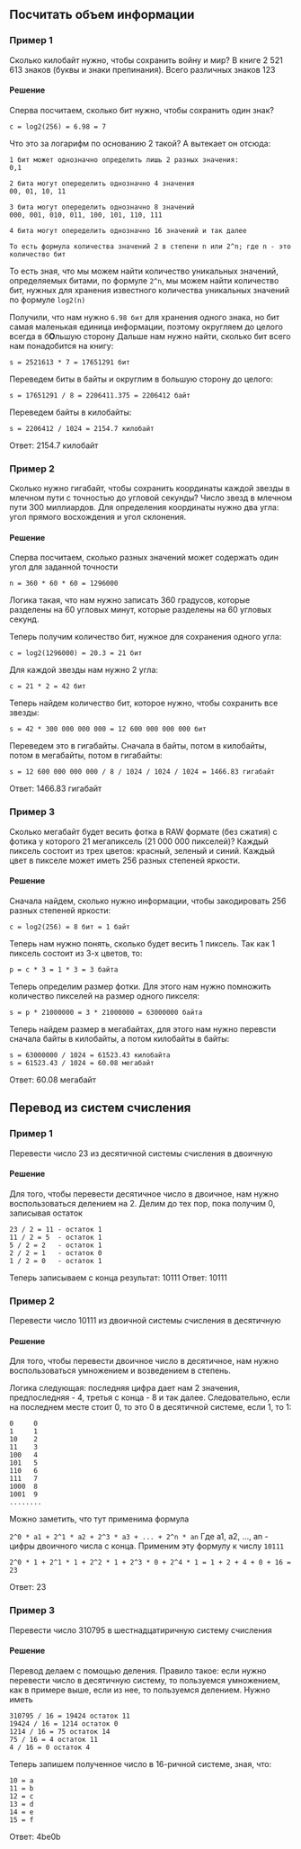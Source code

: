 ## Посчитать объем информации
### Пример 1
Сколько килобайт нужно, чтобы сохранить войну и мир? В книге 2 521 613 знаков (буквы и знаки препинания). 
Всего различных знаков 123

#### Решение

Сперва посчитаем, сколько бит нужно, чтобы сохранить один знак?
```
c = log2(256) = 6.98 = 7
```
Что это за логарифм по основанию 2 такой? А вытекает он отсюда:
```
1 бит может однозначно определить лишь 2 разных значения:
0,1

2 бита могут опеределить однозначно 4 значения
00, 01, 10, 11

3 бита могут опеределить однозначно 8 значений
000, 001, 010, 011, 100, 101, 110, 111

4 бита могут опеределить однозначно 16 значений и так далее

То есть формула количества значений 2 в степени n или 2^n; где n - это количество бит
```
То есть зная, что мы можем найти количество уникальных значений, определяемых битами, по формуле
`2^n`, мы можем найти количество бит, нужных для хранения известного количества уникальных
значений по формуле `log2(n)`


Получили, что нам нужно `6.98 бит` для хранения одного знака, но бит самая маленькая единица информации, поэтому округляем до целого всегда в б**О**льшую сторону
Дальше нам нужно найти, сколько бит всего нам понадобится на книгу:
```
s = 2521613 * 7 = 17651291 бит
```
Переведем биты в байты и округлим в большую сторону до целого:
```
s = 17651291 / 8 = 2206411.375 = 2206412 байт
```
Переведем байты в килобайты:
```
s = 2206412 / 1024 = 2154.7 килобайт
```
Ответ: 2154.7 килобайт

### Пример 2
Сколько нужно гигабайт, чтобы сохранить координаты каждой звезды в млечном пути с точностью до угловой секунды? Число звезд в млечном пути 300 миллиардов. Для определения координаты нужно два угла: угол прямого восхождения и угол склонения.

#### Решение

Сперва посчитаем, сколько разных значений может содержать один угол для заданной точности
```
n = 360 * 60 * 60 = 1296000
```
Логика такая, что нам нужно записать 360 градусов, которые разделены на 60 угловых минут, которые разделены на 60 угловых секунд.

Теперь получим количество бит, нужное для сохранения одного угла:
```
c = log2(1296000) = 20.3 = 21 бит
```

Для каждой звезды нам нужно 2 угла:
```
c = 21 * 2 = 42 бит
```
Теперь найдем количество бит, которое нужно, чтобы сохранить все звезды:
```
s = 42 * 300 000 000 000 = 12 600 000 000 000 бит
```
Переведем это в гигабайты. Сначала в байты, потом в килобайты, потом в мегабайты, потом в гигабайты:
```
s = 12 600 000 000 000 / 8 / 1024 / 1024 / 1024 = 1466.83 гигабайт
```
Ответ: 1466.83 гигабайт

### Пример 3
Сколько мегабайт будет весить фотка в RAW формате (без сжатия) с фотика у которого 21 мегапиксель (21 000 000 пикселей)?
Каждый пиксель состоит из трех цветов: красный, зеленый и синий. Каждый цвет в пикселе может иметь 256 разных степеней яркости.

#### Решение

Сначала найдем, сколько нужно информации, чтобы закодировать 256 разных степеней яркости:

```
c = log2(256) = 8 бит = 1 байт
```
Теперь нам нужно понять, сколько будет весить 1 пиксель. Так как 1 пиксель состоит из 3-х цветов, то:
```
p = c * 3 = 1 * 3 = 3 байта
```
Теперь определим размер фотки. Для этого нам нужно помножить количество пикселей на размер одного пикселя:
```
s = p * 21000000 = 3 * 21000000 = 63000000 байта
```
Теперь найдем размер в мегабайтах, для этого нам нужно перевсти сначала байты в килобайты, а потом килобайты в байты:
```
s = 63000000 / 1024 = 61523.43 килобайта
s = 61523.43 / 1024 = 60.08 мегабайт
```
Ответ: 60.08 мегабайт

## Перевод из систем счисления
### Пример 1
Перевести число 23 из десятичной системы счисления в двоичную

#### Решение
Для того, чтобы перевести десятичное число в двоичное, нам нужно воспользоваться делением на 2. 
Делим до тех пор, пока получим 0, записывая остаток
```
23 / 2 = 11 - остаток 1
11 / 2 = 5  - остаток 1
5 / 2 = 2   - остаток 1
2 / 2 = 1   - остаток 0
1 / 2 = 0   - остаток 1
```
Теперь записываем с конца результат: 10111
Ответ: 10111

### Пример 2
Перевести число 10111 из двоичной системы счисления в десятичную

#### Решение
Для того, чтобы перевести двоичное число в десятичное, нам нужно воспользоваться умножением и возведением в степень.

Логика следующая: последняя цифра дает нам 2 значения, предпоследняя - 4, третья с конца - 8 и так далее. Следовательно, 
если на последнем месте стоит 0, то это 0 в десятичной системе, если 1, то 1:
```
0     0
1     1
10    2
11    3
100   4
101   5
110   6
111   7
1000  8
1001  9
........
```
Можно заметить, что тут применима формула

`2^0 * a1 + 2^1 * a2 + 2^3 * a3 + ... + 2^n * an`
Где a1, a2, ..., an - цифры двоичного числа с конца. Применим эту формулу к числу `10111`
```
2^0 * 1 + 2^1 * 1 + 2^2 * 1 + 2^3 * 0 + 2^4 * 1 = 1 + 2 + 4 + 0 + 16 = 23
```
Ответ: 23

### Пример 3

Перевести число 310795 в шестнадцатиричную систему счисления

#### Решение
Перевод делаем с помощью деления. Правило такое: если нужно перевести число в десятичную систему,
то пользуемся умножением, как в примере выше, если из нее, то пользуемся делением.
Нужно иметь 

```
310795 / 16 = 19424 остаток 11
19424 / 16 = 1214 остаток 0
1214 / 16 = 75 остаток 14
75 / 16 = 4 остаток 11
4 / 16 = 0 остаток 4
```
Теперь запишем полученное число в 16-ричной системе, зная, что:
```
10 = a
11 = b
12 = c
13 = d
14 = e
15 = f
```
Ответ: 4be0b
